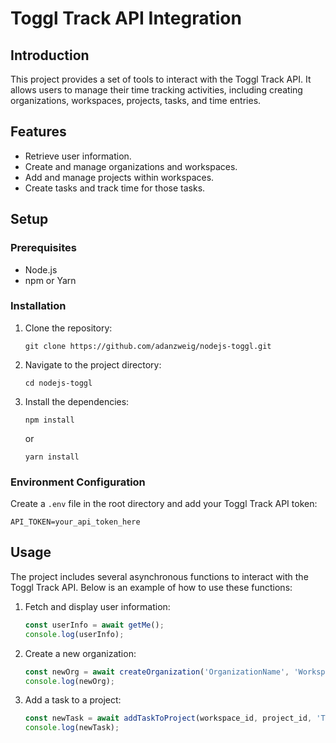 # Toggl Track API Integration

## Introduction
This project provides a set of tools to interact with the Toggl Track API. It allows users to manage their time tracking activities, including creating organizations, workspaces, projects, tasks, and time entries.

## Features
- Retrieve user information.
- Create and manage organizations and workspaces.
- Add and manage projects within workspaces.
- Create tasks and track time for those tasks.

## Setup
### Prerequisites
- Node.js
- npm or Yarn

### Installation
1. Clone the repository:
   ```
   git clone https://github.com/adanzweig/nodejs-toggl.git
   ```
2. Navigate to the project directory:
   ```
   cd nodejs-toggl
   ```
3. Install the dependencies:
   ```
   npm install
   ```
   or
   ```
   yarn install
   ```

### Environment Configuration
Create a `.env` file in the root directory and add your Toggl Track API token:
```
API_TOKEN=your_api_token_here
```

## Usage
The project includes several asynchronous functions to interact with the Toggl Track API. Below is an example of how to use these functions:

1. Fetch and display user information:
   ```javascript
   const userInfo = await getMe();
   console.log(userInfo);
   ```

2. Create a new organization:
   ```javascript
   const newOrg = await createOrganization('OrganizationName', 'WorkspaceName');
   console.log(newOrg);
   ```

3. Add a task to a project:
   ```javascript
   const newTask = await addTaskToProject(workspace_id, project_id, 'TaskName', estimated_seconds);
   console.log(newTask);
   ```

